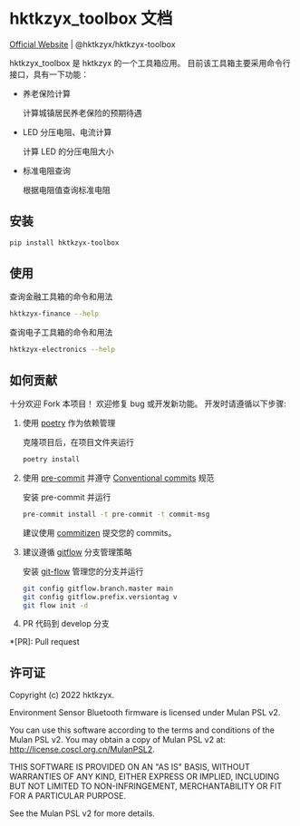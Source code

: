 # hktkzyx_toolbox 文档

[Official Website](https://hktkzyx.github.io/hktkzyx-toolbox/) | @hktkzyx/hktkzyx-toolbox

hktkzyx_toolbox 是 hktkzyx 的一个工具箱应用。
目前该工具箱主要采用命令行接口，具有一下功能：

- 养老保险计算

    计算城镇居民养老保险的预期待遇

- LED 分压电阻、电流计算

    计算 LED 的分压电阻大小

- 标准电阻查询

    根据电阻值查询标准电阻

## 安装

```bash
pip install hktkzyx-toolbox
```

## 使用

查询金融工具箱的命令和用法

```bash
hktkzyx-finance --help
```

查询电子工具箱的命令和用法

```bash
hktkzyx-electronics --help
```

## 如何贡献

十分欢迎 Fork 本项目！
欢迎修复 bug 或开发新功能。
开发时请遵循以下步骤:

1. 使用 [poetry](https://python-poetry.org/) 作为依赖管理

    克隆项目后，在项目文件夹运行

    ```bash
    poetry install
    ```

2. 使用 [pre-commit](https://pre-commit.com/) 并遵守 [Conventional commits](https://www.conventionalcommits.org/en/v1.0.0/) 规范

    安装 pre-commit 并运行

    ```bash
    pre-commit install -t pre-commit -t commit-msg
    ```

    建议使用 [commitizen](https://github.com/commitizen-tools/commitizen) 提交您的 commits。

3. 建议遵循 [gitflow](https://nvie.com/posts/a-successful-git-branching-model/) 分支管理策略

    安装 [git-flow](https://github.com/petervanderdoes/gitflow-avh) 管理您的分支并运行

    ```bash
    git config gitflow.branch.master main
    git config gitflow.prefix.versiontag v
    git flow init -d
    ```

4. PR 代码到 develop 分支

*[PR]: Pull request

## 许可证

Copyright (c) 2022 hktkzyx.

Environment Sensor Bluetooth firmware is licensed under Mulan PSL v2.

You can use this software according to the terms and conditions of the Mulan PSL v2.
You may obtain a copy of Mulan PSL v2 at: <http://license.coscl.org.cn/MulanPSL2>.

THIS SOFTWARE IS PROVIDED ON AN "AS IS" BASIS, WITHOUT WARRANTIES OF ANY KIND,
EITHER EXPRESS OR IMPLIED, INCLUDING BUT NOT LIMITED TO NON-INFRINGEMENT,
MERCHANTABILITY OR FIT FOR A PARTICULAR PURPOSE.

See the Mulan PSL v2 for more details.
